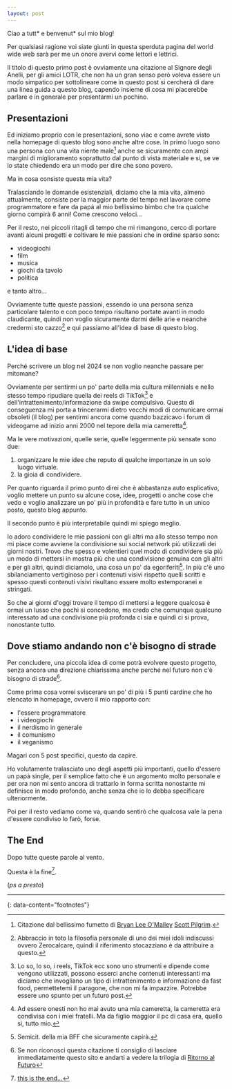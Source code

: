 ```yaml
---
layout: post
---
```


Ciao a tutt* e benvenut* sul mio blog! 

Per qualsiasi ragione voi siate giunti in questa sperduta pagina del world wide web sarà per me un onore avervi come lettori e lettrici.

Il titolo di questo primo post è ovviamente una citazione al Signore degli Anelli, per gli amici LOTR, che non ha un gran senso però voleva essere un modo simpatico per sottolineare come in questo post si cercherà di dare una linea guida a questo blog, capendo insieme di cosa mi piacerebbe parlare e in generale per presentarmi un pochino.

## Presentazioni 

Ed iniziamo proprio con le presentazioni, sono viac e come avrete visto nella homepage di questo blog sono anche altre cose.
In primo luogo sono una persona con una vita niente male[^1] anche se sicuramente con ampi margini di miglioramento soprattutto dal punto di vista materiale e si, se ve lo state chiedendo era un modo per dire che sono povero.

Ma in cosa consiste questa mia vita? 

Tralasciando le domande esistenziali, diciamo che la mia vita, almeno attualmente, consiste per la maggior parte del tempo nel lavorare come programmatore e fare da papà al mio bellissimo bimbo che tra qualche giorno compirà 6 anni! Come crescono veloci...

Per il resto, nei piccoli ritagli di tempo che mi rimangono, cerco di portare avanti alcuni progetti e coltivare le mie passioni che in ordine sparso sono:

- videogiochi 
- film
- musica
- giochi da tavolo
- politica

e tanto altro...

Ovviamente tutte queste passioni, essendo io una persona senza particolare talento e con poco tempo risultano portate avanti in modo claudicante, quindi non voglio sicuramente darmi delle arie e neanche credermi sto cazzo[^2] e qui passiamo all'idea di base di questo blog.

## L'idea di base

Perché scrivere un blog nel 2024 se non voglio neanche passare per mitomane?

Ovviamente per sentirmi un po' parte della mia cultura millennials e nello stesso tempo ripudiare quella dei reels di TikTok[^3] e dell'intrattenimento/informazione da swipe compulsivo. 
Questo di conseguenza mi porta a trincerarmi dietro vecchi modi di comunicare ormai obsoleti (il blog) per sentirmi ancora come quando bazzicavo i forum di videogame ad inizio anni 2000 nel tepore della mia cameretta[^4].

Ma le vere motivazioni, quelle serie, quelle leggermente più sensate sono due:

1. organizzare le mie idee che reputo di qualche importanze in un solo luogo virtuale.
2. la gioia di condividere.

Per quanto riguarda il primo punto direi che è abbastanza auto esplicativo, voglio mettere un punto su alcune cose, idee, progetti o anche cose che vedo e voglio analizzare un po' più in profondità e fare tutto in un unico posto, questo blog appunto.

Il secondo punto è più interpretabile quindi mi spiego meglio.

Io adoro condividere le mie passioni con gli altri ma allo stesso tempo non mi piace come avviene la condivisione sui social network più utilizzati dei giorni nostri.
Trovo che spesso e volentieri quel modo di condividere sia più un modo di mettersi in mostra più che una condivisione genuina con gli altri e per gli altri, quindi diciamolo, una cosa un po' da egoriferiti[^5].
In più c'è uno sbilanciamento vertiginoso per i contenuti visivi rispetto quelli scritti e spesso questi contenuti visivi risultano essere molto estemporanei e stringati.

So che ai giorni d'oggi trovare il tempo di mettersi a leggere qualcosa è ormai un lusso che pochi si concedono, ma credo che comunque qualcuno interessato ad una condivisione più profonda ci sia e quindi ci si prova, nonostante tutto.

## Dove stiamo andando non c'è bisogno di strade

Per concludere, una piccola idea di come potrà evolvere questo progetto, senza ancora una direzione chiarissima anche perché nel futuro non c'è bisogno di strade[^6].

Come prima cosa vorrei sviscerare un po' di più i 5 punti cardine che ho elencato in homepage, ovvero il mio rapporto con:

- l'essere programmatore
- i videogiochi
- il nerdismo in generale
- il comunismo 
- il veganismo

Magari con 5 post specifici, questo da capire.

Ho volutamente tralasciato uno degli aspetti più importanti, quello d'essere un papà single, per il semplice fatto che è un argomento molto personale e per ora non mi sento ancora di trattarlo in forma scritta nonostante mi definisce in modo profondo, anche senza che io lo debba specificare ulteriormente.

Poi per il resto vediamo come va, quando sentirò che qualcosa vale la pena d'essere condiviso lo farò, forse.

## The End 

Dopo tutte queste parole al vento.

Questa è la fine[^7].


(*ps a presto*)


---
{: data-content="footnotes"}

[^1]: Citazione dal bellissimo fumetto di [Bryan Lee O'Malley](https://it.wikipedia.org/wiki/Bryan_Lee_O%27Malley) [Scott Pilgrim](https://it.wikipedia.org/wiki/Episodi_di_Scott_Pilgrim_-_La_serie#Scott_Pilgrim._Una_vita_niente_male).
[^2]: Abbraccio in toto la filosofia personale di uno dei miei idoli indiscussi ovvero Zerocalcare, quindi il riferimento stocazziano è da attribuire a questo.
[^3]: Lo so, lo so, i reels, TikTok ecc sono uno strumenti e dipende come vengono utilizzati, possono esserci anche contenuti interessanti ma diciamo che invogliano un tipo di intrattenimento e informazione da fast food, permettetemi il paragone, che non mi fa impazzire. Potrebbe essere uno spunto per un futuro post.
[^4]: Ad essere onesti non ho mai avuto una mia cameretta, la cameretta era condivisa con i miei fratelli. Ma da figlio maggior il pc di casa era, quello si, tutto mio.
[^5]: Semicit. della mia BFF che sicuramente capirà.
[^6]: Se non riconosci questa citazione ti consiglio di lasciare immediatamente questo sito e andarti a vedere la trilogia di [Ritorno al Futuro](https://it.wikipedia.org/wiki/Ritorno_al_futuro_(trilogia))
[^7]: [this is the end...](https://www.youtube.com/watch?v=BXqPNlng6uI)
